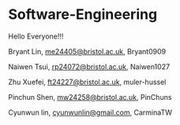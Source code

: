 # Software-Engineering

Hello Everyone!!!

Bryant Lin, me24405@bristol.ac.uk, Bryant0909

Naiwen Tsui, rp24072@bristol.ac.uk, Naiwen1027

Zhu Xuefei, ft24227@bristol.ac.uk, muler-hussel

Pinchun Shen, mw24258@bristol.ac.uk, PinChuns

Cyunwun lin, cyunwunlin@gmail.com, CarminaTW
